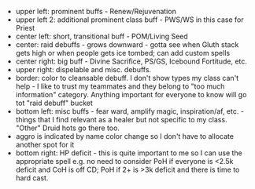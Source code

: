 - upper left: prominent buffs - Renew/Rejuvenation
- upper left 2: additional prominent class buff - PWS/WS in this case for Priest
- center left: short, transitional buff - POM/Living Seed
- center: raid debuffs - grows downward - gotta see when Gluth stack gets high or when people gets ice tombed; can add custom spells 
-  center right: big buff - Divine Sacrifice, PS/GS, Icebound Fortitude, etc.
- upper right: dispelable and misc. debuffs.
- border: color to cleansable debuff. I don't show types my class can't help - I like to trust my teammates and they belong to "too much information" category. Anything important for everyone to know will go tot "raid debuff" bucket
- bottom left: misc buffs - fear ward, amplify magic, inspiration/af, etc. - things that I find relevant as a healer but not specific to my class. "Other" Druid hots go there too.
- aggro is indicated by name color change so I don't have to allocate another spot for it
- bottom right: HP deficit - this is quite important to me so I can use the appropriate spell e.g. no need to consider PoH if everyone is <2.5k deficit and CoH is off CD; PoH if 2+ is >3k deficit and there is time to hard cast.